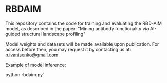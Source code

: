 # RBDAIM
This repository contains the code for training and evaluating the RBD-AIM model, as described in the paper:
"Mining antibody functionality via AI-guided structural landscape profiling"

Model weights and datasets will be made available upon publication. For access before then, you may request it by contacting us at: n.ivanisenko@gmail.com


Example of model inference:

python rbdaim.py`